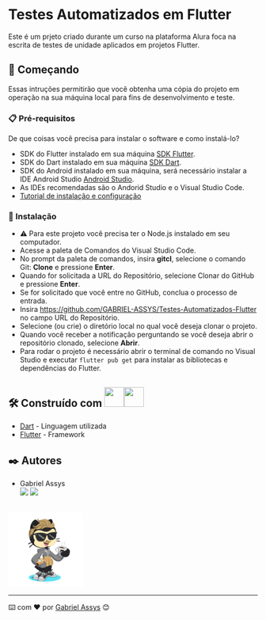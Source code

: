 # Testes Automatizados em Flutter

Este é um prjeto criado durante um curso na plataforma Alura foca na escrita de testes de unidade aplicados em projetos Flutter.

## 🚀 Começando

Essas intruções permitirão que você obtenha uma cópia do projeto em operação na sua máquina local para fins de desenvolvimento e teste.

### 📋 Pré-requisitos

De que coisas você precisa para instalar o software e como instalá-lo?

* SDK do Flutter instalado em sua máquina [SDK Flutter](https://flutter.dev/?gad_source=1&gclid=EAIaIQobChMIpuCHuPivhAMVtURIAB2IJQNXEAAYASAAEgK3ofD_BwE&gclsrc=aw.ds). 
* SDK do Dart instalado em sua máquina [SDK Dart](https://dart.dev/get-dart).
* SDK do Android instalado em sua máquina, será necessário instalar a IDE Android Studio [Android Studio](https://developer.android.com/studio?gad_source=1&gclid=EAIaIQobChMI0OO33vivhAMV2lhIAB1IHwbVEAAYASAAEgLGkPD_BwE&gclsrc=aw.ds&hl=pt-br).
* As IDEs recomendadas são o Andorid Studio e o Visual Studio Code.
* [Tutorial de instalação e configuração](https://blog.cod3r.com.br/dart-e-flutter-instalacao-e-configuracao/)

### 🔧 Instalação

* ⚠️ Para este projeto você precisa ter o Node.js instalado em seu computador.
* Acesse a paleta de Comandos do Visual Studio Code.
* No prompt da paleta de comandos, insira <b>gitcl</b>, selecione o comando Git: <b>Clone</b> e pressione <b>Enter</b>.
* Quando for solicitada a URL do Repositório, selecione Clonar do GitHub e pressione <b>Enter</b>.
* Se for solicitado que você entre no GitHub, conclua o processo de entrada.
* Insira https://github.com/GABRIEL-ASSYS/Testes-Automatizados-Flutter no campo URL do Repositório.
* Selecione (ou crie) o diretório local no qual você deseja clonar o projeto.
* Quando você receber a notificação perguntando se você deseja abrir o repositório clonado, selecione <b>Abrir</b>.
* Para rodar o projeto é necessário abrir o terminal de comando no Visual Studio e executar ``` flutter pub get ``` para instalar as bibliotecas e dependências do Flutter.

## 🛠️ Construído com  <img src="https://cdn.jsdelivr.net/gh/devicons/devicon/icons/dart/dart-original.svg" width="40" height="40"/><img src="https://cdn.jsdelivr.net/gh/devicons/devicon/icons/flutter/flutter-original.svg" width="40" height="40"/>
* [Dart](https://dart.dev/guides) - Linguagem utilizada
* [Flutter](https://docs.flutter.dev) - Framework

## ✒️ Autores

* Gabriel Assys <br>
[<img src="https://img.shields.io/badge/linkedin-%230077B5.svg?&style=for-the-badge&logo=linkedin&logoColor=white" />](https://www.linkedin.com/in/gabriel-assys/)
[<img src = "https://img.shields.io/badge/instagram-%23E4405F.svg?&style=for-the-badge&logo=instagram&logoColor=white">](https://www.instagram.com/gabriel_brachak/)
<br/>
<img src="https://github.com/GABRIEL-ASSYS/Octocat/blob/main/octocat-1674837986440.png" width="150" height="150"/>

---
⌨️ com ❤️ por [Gabriel Assys](https://github.com/GABRIEL-ASSYS) 😊
